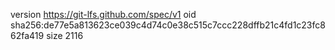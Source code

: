 version https://git-lfs.github.com/spec/v1
oid sha256:de77e5a813623ce039c4d74c0e38c515c7ccc228dffb21c4fd1c23fc862fa419
size 2116
